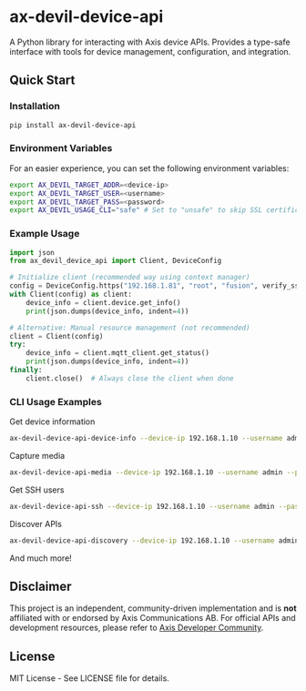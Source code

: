 # ax-devil-device-api

A Python library for interacting with Axis device APIs. Provides a type-safe interface with tools for device management, configuration, and integration.

## Quick Start

### Installation

```bash
pip install ax-devil-device-api
```

### Environment Variables
For an easier experience, you can set the following environment variables:
```bash
export AX_DEVIL_TARGET_ADDR=<device-ip>
export AX_DEVIL_TARGET_USER=<username>
export AX_DEVIL_TARGET_PASS=<password>
export AX_DEVIL_USAGE_CLI="safe" # Set to "unsafe" to skip SSL certificate verification for CLI calls
```

### Example Usage

```python
import json
from ax_devil_device_api import Client, DeviceConfig

# Initialize client (recommended way using context manager)
config = DeviceConfig.https("192.168.1.81", "root", "fusion", verify_ssl=False)
with Client(config) as client:
    device_info = client.device.get_info()
    print(json.dumps(device_info, indent=4))

# Alternative: Manual resource management (not recommended)
client = Client(config)
try:
    device_info = client.mqtt_client.get_status()
    print(json.dumps(device_info, indent=4))
finally:
    client.close()  # Always close the client when done
```

### CLI Usage Examples

Get device information
```bash
ax-devil-device-api-device-info --device-ip 192.168.1.10 --username admin --password secret info
```

Capture media
```bash
ax-devil-device-api-media --device-ip 192.168.1.10 --username admin --password secret --output image.jpg capture
```

Get SSH users
```bash
ax-devil-device-api-ssh --device-ip 192.168.1.10 --username admin --password secret list
```

Discover APIs
```bash
ax-devil-device-api-discovery --device-ip 192.168.1.10 --username admin --password secret list
```

And much more!

## Disclaimer

This project is an independent, community-driven implementation and is **not** affiliated with or endorsed by Axis Communications AB. For official APIs and development resources, please refer to [Axis Developer Community](https://www.axis.com/en-us/developer).

## License

MIT License - See LICENSE file for details.